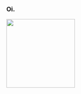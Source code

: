 ### Oi.
<div align="left">
  <a href="https://github.com/cangussusam">
  <img height="180em" src="https://github-readme-stats.vercel.app/api/top-langs/?username=cangussusam&count_private=true&layout=compact&langs_count=7&theme=synthwave"/>
</div>
